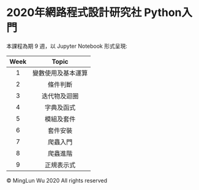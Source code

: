 # 2020年網路程式設計研究社 Python入門

本課程為期 9 週，以 Jupyter Notebook 形式呈現: 

| Week | Topic|
|:----:|:-----:|
| 1 | 變數使用及基本運算 |
| 2 | 條件判斷 |
| 3 | 迭代物及迴圈 |
| 4 | 字典及函式 |
| 5 | 模組及套件|
| 6 | 套件安裝 |
| 7 | 爬蟲入門 |
| 8 | 爬蟲進階 |
| 9 | 正規表示式 |

© MingLun Wu 2020 All rights reserved
